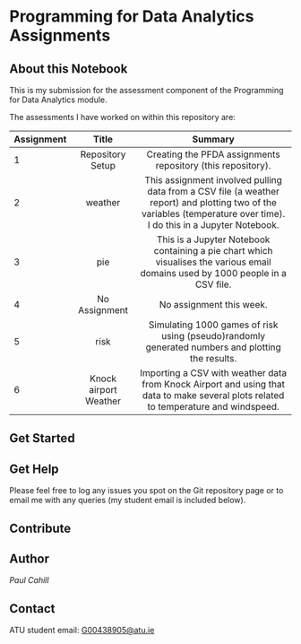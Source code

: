 # Programming for Data Analytics Assignments

## About this Notebook
This is my submission for the assessment component of the Programming for Data Analytics module.

The assessments I have worked on within this repository are:

| Assignment | Title | Summary |
| :--  | :---: |  :---:  |
| 1 | Repository Setup | Creating the PFDA assignments repository (this repository). |
| 2 | weather | This assignment involved pulling data from a CSV file (a weather report) and plotting two of the variables (temperature over time). I do this in a Jupyter Notebook. |
| 3 | pie | This is a Jupyter Notebook containing a pie chart which visualises the various email domains used by 1000 people in a CSV file. |
| 4 | No Assignment |  No assignment this week. |
| 5 | risk | Simulating 1000 games of risk using (pseudo)randomly generated numbers and plotting the results. |
| 6 | Knock airport Weather | Importing a CSV with weather data from Knock Airport and using that data to make several plots related to temperature and windspeed. |

## Get Started

## Get Help
Please feel free to log any issues you spot on the Git repository page or to email me with any queries (my student email is included below).

## Contribute

## Author
*Paul Cahill*

## Contact
ATU student email: G00438905@atu.ie